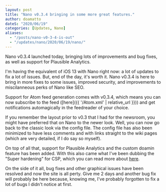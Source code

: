 ```yaml
---
layout: post
title: "Nano v0.3.4 bringing in some more great features."
author: doamatto
dateS: "2020/06/19"
categories: [Updates, Nano]
aliases:
  - "/posts/nano-v0-3-4-is-out"
  - "/updates/nano/2020/06/19/nano/"
---
```


Nano v0.3.4 launched today, bringing lots of improvements and bug fixes, as well as support for Plausible Analytics.
<!--more-->

I'm having the equivalent of iOS 13 with Nano right now: a lot of updates to fix a lot of issues. But, end of the day, it's worth it. Nano v0.3.4 is here to bring in more fixes to some issues, improved security, and improvements to miscilanneous perks of Nano like SEO.

Support for Atom feed generation comes with v0.3.4, which means you can now subscribe to the feed ([here]({{ '/Atom.xml' | relative_url }})) and get notifications automagically in the feedreader of your choice.

If you remember the layout prior to v0.3 that I had for the newsroom, you might have preferred that on Nano to the newer look. Well, you can now go back to the classic look via the config file. The config file has also been minimized to have less comments and with links straight to the wiki pages (which are very detailed, if I do say so myself).

On top of all that, support for Plausible Analytics and the custom doamin feature has been added. With this also came what I've been dubbing the "Super hardening" for CSP, which you can read more about [here](https://github.com/doamatto/nano/wiki/Content-Security-Policy).

On the side of it all, bug fixes and other graphical issues have been resolved and now the site is all perty. Give me 2 days and another bug fix will probably be here because, knowing me, I've probably forgotten to fix a lot of bugs I didn't notice at first.
